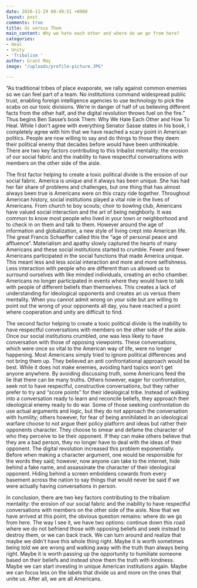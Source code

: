 ```yaml
---
date: 2020-11-29 00:49:51 +0000
layout: post
comments: true
title: Us versus Them
main_content: Why we hate each other and where do we go from here?
categories:
- Heal
- Unity
- 'Tribalism '
author: Grant May
image: "/uploads/profile-picture.JPG"

---
```

“As traditional tribes of place evaporate, we rally against common enemies so we can feel part of a team. No institutions command widespread public trust, enabling foreign intelligence agencies to use technology to pick the scabs on our toxic divisions. We’re in danger of half of us believing different facts from the other half, and the digital revolution throws fuel on the fire.” Thus begins Ben Sasse’s book Them: Why We Hate Each Other and How To Heal. While I don't agree with everything Senator Sasse states in his book, I completely agree with him that we have reached a scary point in American politics. People are now willing to say and do things to those they deem their political enemy that decades before would have been unthinkable. There are two key factors contributing to this tribalist mentality: the erosion of our social fabric and the inability to have respectful conversations with members on the other side of the aisle.

The first factor helping to create a toxic political divide is the erosion of our social fabric. America is unique and it always has been unique. She has had her fair share of problems and challenges, but one thing that has almost always been true is Americans were on this crazy ride together. Throughout American history, social institutions played a vital role in the lives of Americans. From church to boy scouts; choir to bowling club, Americans have valued social interaction and the art of being neighborly. It was common to know most people who lived in your town or neighborhood and to check in on them and talk to them. However around the age of information and globalization, a new style of living crept into American life. The great Francis Schaeffer called this the “age of personal peace and affluence”. Materialism and apathy slowly captured the hearts of many Americans and these social institutions started to crumble. Fewer and fewer Americans participated in the social functions that made America unique. This meant less and less social interaction and more and more selfishness. Less interaction with people who are different than us allowed us to surround ourselves with like minded individuals, creating an echo chamber. Americans no longer participated in events where they would have to talk with people of different beliefs than themselves. This creates a lack of understanding for ideological opponents and creates an us versus them mentality. When you cannot admit wrong on your side but are willing to point out the wrong of your opponents all day, you have reached a point where cooperation and unity are difficult to find.

The second factor helping to create a toxic political divide is the inability to have respectful conversations with members on the other side of the aisle. Once our social institutions crumbled, one was less likely to have conversation with those of opposing viewpoints. These conversations, which were once so vital to the American way of life, were no longer happening. Most Americans simply tried to ignore political differences and not bring them up. They believed an anti confrontational approach would be best. While it does not make enemies, avoiding hard topics won't get anyone anywhere. By avoiding discussing truth, some Americans feed the lie that there can be many truths. Others however, eager for confrontation, seek not to have respectful, constructive conversations, but they rather prefer to try and “score points” for their ideological tribe. Instead of walking into a conversation ready to learn and reconcile beliefs, they approach their ideological enemy ready to do war. Some of those seeking confrontation do use actual arguments and logic, but they do not approach the conversation with humility; others however, for fear of being annihilated in an ideological warfare choose to not argue their policy platform and ideas but rather their opponents character. They choose to smear and defame the character of who they perceive to be their opponent. If they can make others believe that they are a bad person, they no longer have to deal with the ideas of their opponent. The digital revolution increased this problem exponentially. Before when making a character argument, one would be responsible for the words they said; however, now anyone can take to the internet, hide behind a fake name, and assassinate the character of their ideological opponent. Hiding behind a screen emboldens cowards from every basement across the nation to say things that would never be said if we were actually having conversations in person.

In conclusion, there are two key factors contributing to the tribalism mentality: the erosion of our social fabric and the inability to have respectful conversations with members on the other side of the aisle. Now that we have arrived at this point, the obvious question remains: where do we go from here. The way I see it, we have two options: continue down this road where we do not befriend those with opposing beliefs and seek instead to destroy them, or we can back track. We can turn around and realize that maybe we didn't have this whole thing right. Maybe it is worth sometimes being told we are wrong and walking away with the truth than always being right. Maybe it is worth passing up the opportunity to humiliate someone based on their beliefs and instead show them the truth with kindness. Maybe we can start investing in unique American institutions again. Maybe we can focus less on the labels that divide us and more on the ones that unite us. After all, we are all Americans.